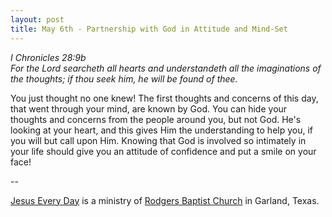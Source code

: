 ```yaml
---
layout: post
title: May 6th - Partnership with God in Attitude and Mind-Set
---
```


_I Chronicles 28:9b  
For the Lord searcheth all hearts and understandeth all the
imaginations of the thoughts; if thou seek him, he will be found of
thee._

You just thought no one knew! The first thoughts and concerns of
this day, that went through your mind, are known by God. You can hide
your thoughts and concerns from the people around you, but not God.
He's looking at your heart, and this gives Him the understanding to
help you, if you will but call upon Him. Knowing that God is involved
so intimately in your life should give you an attitude of confidence
and put a smile on your face!

 --

<a href=http://jesuseveryday.net>Jesus Every Day</a> is a ministry of <a href=http://rodgersbaptist.net>Rodgers Baptist Church</a> in Garland, Texas.
